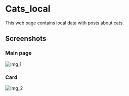 # Cats_local

This web page contains local data with posts about cats.

## Screenshots
### Main page
![img_1](https://imagizer.imageshack.com/img924/8516/MV6OAj.png)
### Card 
![img_2](https://imagizer.imageshack.com/img923/6288/6G1gPx.png)